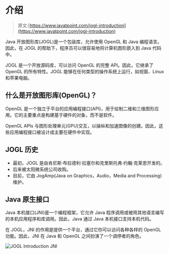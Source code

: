 # 介绍

> 原文:[https://www.javatpoint.com/jogl-introduction](https://www.javatpoint.com/jogl-introduction)

Java 开放图形库(JOGL)是一个包装库，允许使用 OpenGL 和 Java 编程语言。因此，在 JOGL 的帮助下，程序员可以很容易地将计算机图形嵌入到 Java 代码中。

JOGL 是一个开放源码库，可以访问 OpenGL 的完整 API。因此，它继承了 OpenGL 的所有特性。JOGL 能够在任何类型的操作系统上运行，如视窗、Linux 和苹果电脑。

## 什么是开放图形库(OpenGL)？

OpenGL 是一个独立于平台的应用编程接口(API)，用于绘制二维和三维图形应用。它的主要重点是构建基于硬件的对象，而不是软件。

OpenGL APIs 与图形处理单元(GPU)交互，以操纵和加速图像的创建。因此，这些应用编程接口被设计成主要在硬件中实现。

## JOGL 历史

*   最初，JOGL 是由肯尼斯·布拉德利·拉塞尔和克里斯托弗·约翰·克莱恩开发的。
*   后来被太阳微系统公司收购。
*   目前，它由 JogAmp(Java on Graphics，Audio，Media and Processing)维护。

## Java 原生接口

Java 本机接口(JNI)是一个编程框架，它允许 Java 程序调用或被用其他语言编写的本机应用程序和库调用。因此，Java 通过 Java 本机接口支持本机代码。

在 JOGL，JNI 的作用是提供一个平台，通过它你可以访问各种各样的 OpenGL 功能。因此，JNI 在 Java 和 OpenGL 之间扮演了一个调停者的角色。

![JOGL Introduction JNI](../Images/06ba1b8a183808050cad669f93ee7585.png)